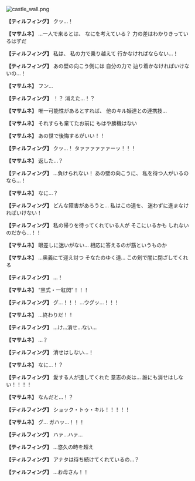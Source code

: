 
![castle_wall.png](../images/backgrounds/castle_wall.png)

**【ティルフィング】**
クッ…！

**【マサムネ】**
…一人で来るとは、
なにを考えている？
力の差はわかりきっているはずだ

**【ティルフィング】**
私は、
私の力で乗り越えて
行かなければならない…！

**【ティルフィング】**
あの壁の向こう側には
自分の力で
辿り着かなければいけないの…！

**【マサムネ】**
フン…

**【ティルフィング】**
！？
消えた…！？

**【マサムネ】**
唯一可能性があるとすれば、
他のキル姫達との連携技…

**【マサムネ】**
それすらも棄てたお前に
もはや勝機はない

**【マサムネ】**
あの世で後悔するがいい！！

**【ティルフィング】**
クッ…！
タァァァァァァーッ！！！

**【マサムネ】**
返した…？

**【ティルフィング】**
…負けられない！
あの壁の向こうに、
私を待つ人がいるのなら…！

**【マサムネ】**
なに…？

**【ティルフィング】**
どんな障害があろうと…
私はこの道を、
迷わずに進まなければいけない！

**【ティルフィング】**
私の帰りを待ってくれている人が
そこにいるかも
しれないのだから…！！

**【マサムネ】**
眼差しに迷いがない…
相応に答えるのが筋というものか

**【マサムネ】**
…奥義にて迎え討つ
そなたのゆく道…
この剣で闇に閉ざしてくれる

**【ティルフィング】**
…！

**【マサムネ】**
“黒式・一紅閃”！！！

**【ティルフィング】**
グ…！！！
…ウグッ…！！！

**【マサムネ】**
…終わりだ！！

**【ティルフィング】**
…け…消せ…ない…

**【マサムネ】**
…？

**【ティルフィング】**
消せはしない…！

**【マサムネ】**
なに…！？

**【ティルフィング】**
愛する人が遺してくれた
意志の炎は…
誰にも消せはしない！！！！

**【マサムネ】**
なんだと…！？

**【ティルフィング】**
ショック・トゥ・キル！！！！！

**【マサムネ】**
グ…
ガハッ…！！！

**【ティルフィング】**
ハァ…ハァ…

**【ティルフィング】**
…悠久の時を超え

**【ティルフィング】**
アナタは待ち続けてくれているの…？

**【ティルフィング】**
…お母さん！！